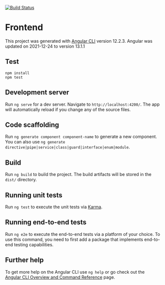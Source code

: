 [![Build Status](https://app.travis-ci.com/Rahn20/jsramverk-frontend.svg?branch=main)](https://app.travis-ci.com/Rahn20/jsramverk-frontend)

# Frontend

This project was generated with [Angular CLI](https://github.com/angular/angular-cli) version 12.2.3. Angular was updated on 2021-12-24 to version 13.1.1

## Test

```
npm install
npm test
```

## Development server

Run `ng serve` for a dev server. Navigate to `http://localhost:4200/`. The app will automatically reload if you change any of the source files.

## Code scaffolding

Run `ng generate component component-name` to generate a new component. You can also use `ng generate directive|pipe|service|class|guard|interface|enum|module`.

## Build

Run `ng build` to build the project. The build artifacts will be stored in the `dist/` directory.

## Running unit tests

Run `ng test` to execute the unit tests via [Karma](https://karma-runner.github.io).

## Running end-to-end tests

Run `ng e2e` to execute the end-to-end tests via a platform of your choice. To use this command, you need to first add a package that implements end-to-end testing capabilities.

## Further help

To get more help on the Angular CLI use `ng help` or go check out the [Angular CLI Overview and Command Reference](https://angular.io/cli) page.
